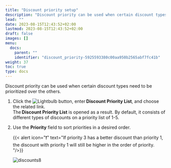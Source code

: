 ```yaml
---
title: "Discount priority setup"
description: "Discount priority can be used when certain discount types need to be prioritized over the others. "
lead: ""
date: 2023-08-15T12:43:52+02:00
lastmod: 2023-08-15T12:43:52+02:00
draft: false
images: []
menu:
  docs:
    parent: ""
    identifier: "discount_priority-5925593380c00aa950b2565abf7fc41b"
weight: 37
toc: true
type: docs
---
```


Discount priority can be used when certain discount types need to be prioritized over the others. 

1. Click the ![Lightbulb](Lightbulb_icon.PNG) button, enter **Discount Priority List**, and choose the related link.     
   The **Discount Priority List** is opened as a result. By default, it consists of different types of discounts on a priority list of 1-5.  
2. Use the **Priority** field to sort priorities in a desired order. 

    {{< alert icon="❗" text="If priority 3 has a better discount than priority 1, the discount with priority 1 will still be higher in the order of priority. "/>}}

   ![discounts8](discounts8.PNG)